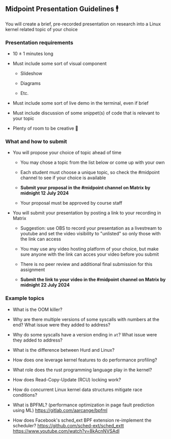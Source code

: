 ## Midpoint Presentation Guidelines 🕴️

You will create a brief, pre-recorded presentation on research into a Linux kernel related topic of your choice

### Presentation requirements

* 10 ± 1 minutes long

* Must include some sort of visual component

    * Slideshow

    * Diagrams

    * Etc.

* Must include some sort of live demo in the terminal, even if brief

* Must include discussion of some snippet(s) of code that is relevant to your topic

* Plenty of room to be creative 🙂

### What and how to submit

* You will propose your choice of topic ahead of time

    * You may chose a topic from the list below or come up with your own

    * Each student must choose a unique topic, so check the #midpoint channel to see if your choice is available

    * **Submit your proposal in the #midpoint channel on Matrix by midnight 12 July 2024**

    * Your proposal must be approved by course staff

* You will submit your presentation by posting a link to your recording in Matrix

    * Suggestion: use OBS to record your presentation as a livestream to youtube
    and set the video visibility to "unlisted" so only those with the link can access

    * You may use any video hosting platform of your choice, but make sure anyone with the link
    can acces your video before you submit

    * There is no peer review and additional final submission for this assignment

    * **Submit the link to your video in the #midpoint channel on Matrix by midnight 22 July 2024**

### Example topics

* What is the OOM killer?

* Why are there multiple versions of some syscalls with numbers at the end? What issue were they added to address?

* Why do some syscalls have a version ending in `at`? What issue were they added to address?

* What is the difference between Hurd and Linux?

* How does one leverage kernel features to do performance profiling?

* What role does the rust programming language play in the kernel?

* How does Read-Copy-Update (RCU) locking work?

* How do concurrent Linux kernel data structures mitigate race conditions?

* What is BPFML? (performance optimization in page fault prediction using ML) <https://gitlab.com/aarcange/bpfml>

* How does Facebook's sched_ext BPF extension re-implement the scheduler? <https://github.com/sched-ext/sched_extt>   <https://www.youtube.com/watch?v=8kAcnNVSAdI>
